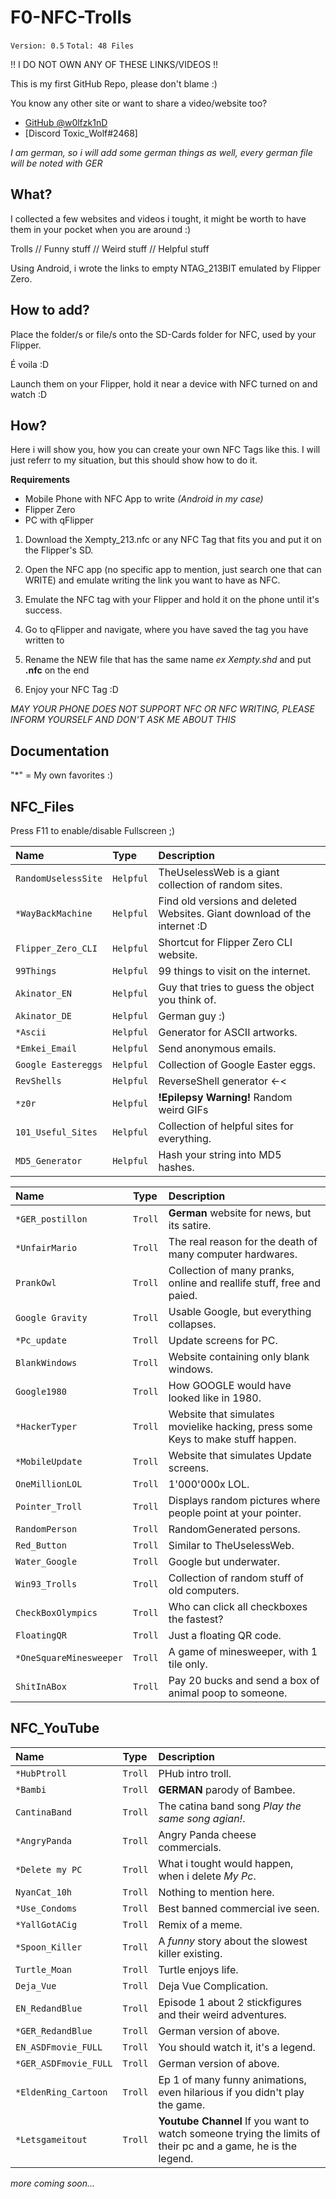 # F0-NFC-Trolls

`Version: 0.5`
  `Total: 48 Files`

!! I DO NOT OWN ANY OF THESE LINKS/VIDEOS !!

This is my first GitHub Repo, please don't blame :)

You know any other site or want to share a video/website too?

- [GitHub @w0lfzk1nD](https://github.com/w0lfzk1n)
- [Discord Toxic_Wolf#2468]

*I am german, so i will add some german things as well, every german file will be noted with GER*

## What?

I collected a few websites and videos i tought, it might be worth to have them in your pocket when you are around :)

Trolls // Funny stuff // Weird stuff // Helpful stuff

Using Android, i wrote the links to empty NTAG_213BIT emulated by Flipper Zero.

## How to add?
Place the folder/s or file/s onto the SD-Cards folder for NFC, used by your Flipper.

É voila :D 

Launch them on your Flipper, hold it near a device with NFC turned on and watch :D 

## How?

Here i will show you, how you can create your own NFC Tags like this. I will just referr to my situation, but this should show how to do it.

**Requirements**

- Mobile Phone with NFC App to write    *(Android in my case)*
- Flipper Zero
- PC with qFlipper

1. Download the Xempty_213.nfc or any NFC Tag that fits you and put it on the Flipper's SD.

2. Open the NFC app (no specific app to mention, just search one that can WRITE) and emulate writing the link you want to have as NFC.

3. Emulate the NFC tag with your Flipper and hold it on the phone until it's success.

4. Go to qFlipper and navigate, where you have saved the tag you have written to

5. Rename the NEW file that has the same name *ex Xempty.shd* and put **.nfc** on the end

6. Enjoy your NFC Tag :D

*MAY YOUR PHONE DOES NOT SUPPORT NFC OR NFC WRITING, PLEASE INFORM YOURSELF AND DON'T ASK ME ABOUT THIS*

## Documentation

"*" = My own favorites :)

## NFC_Files

Press F11 to enable/disable Fullscreen ;)

| Name      | Type     | Description                |
| :-------- | :------- | :------------------------- |
| `RandomUselessSite` | `Helpful` | TheUselessWeb is a giant collection of random sites. |
| `*WayBackMachine` | `Helpful` | Find old versions and deleted Websites. Giant download of the internet :D |
| `Flipper_Zero_CLI` | `Helpful` | Shortcut for Flipper Zero CLI website. |
| `99Things` | `Helpful` | 99 things to visit on the internet. |
| `Akinator_EN` | `Helpful` | Guy that tries to guess the object you think of. |
| `Akinator_DE` | `Helpful` | German guy :) |
| `*Ascii` | `Helpful` | Generator for ASCII artworks. |
| `*Emkei_Email` | `Helpful` | Send anonymous emails. |
| `Google Eastereggs` | `Helpful` | Collection of Google Easter eggs. |
| `RevShells` | `Helpful` | ReverseShell generator <-< |
| `*z0r` | `Helpful` | **!Epilepsy Warning!** Random weird GIFs|
| `101_Useful_Sites` | `Helpful` | Collection of helpful sites for everything. |
| `MD5_Generator` | `Helpful` | Hash your string into MD5 hashes. |

| Name      | Type     | Description                |
| :-------- | :------- | :------------------------- |
| `*GER_postillon` | `Troll` | **German** website for news, but its satire. |
| `*UnfairMario` | `Troll` | The real reason for the death of many computer hardwares. |
| `PrankOwl` | `Troll` | Collection of many pranks, online and reallife stuff, free and paied. |
| `Google Gravity` | `Troll` | Usable Google, but everything collapses. |
| `*Pc_update` | `Troll` | Update screens for PC. |
| `BlankWindows` | `Troll` | Website containing only blank windows. |
| `Google1980` | `Troll` | How GOOGLE would have looked like in 1980. |
| `*HackerTyper` | `Troll` | Website that simulates movielike hacking, press some Keys to make stuff happen. |
| `*MobileUpdate` | `Troll` | Website that simulates Update screens. |
| `OneMillionLOL` | `Troll` | 1'000'000x LOL. |
| `Pointer_Troll` | `Troll` | Displays random pictures where people point at your pointer. |
| `RandomPerson` | `Troll` | RandomGenerated persons. |
| `Red_Button` | `Troll` | Similar to TheUselessWeb. |
| `Water_Google` | `Troll` | Google but underwater. |
| `Win93_Trolls` | `Troll` | Collection of random stuff of old computers. |
| `CheckBoxOlympics` | `Troll` | Who can click all checkboxes the fastest? |
| `FloatingQR` | `Troll` | Just a floating QR code. |
| `*OneSquareMinesweeper` | `Troll` | A game of minesweeper, with 1 tile only. |
| `ShitInABox` | `Troll` | Pay 20 bucks and send a box of animal poop to someone. |


## NFC_YouTube

| Name      | Type     | Description                |
| :-------- | :------- | :------------------------- |
| `*HubPtroll` | `Troll` | PHub intro troll. |
| `*Bambi` | `Troll` | **GERMAN** parody of Bambee. |
| `CantinaBand` | `Troll` | The catina band song *Play the same song agian!*. |
| `*AngryPanda` | `Troll` | Angry Panda cheese commercials. |
| `*Delete my PC` | `Troll` | What i tought would happen, when i delete *My Pc*. |
| `NyanCat_10h` | `Troll` | Nothing to mention here. |
| `*Use_Condoms` | `Troll` | Best banned commercial ive seen. |
| `*YallGotACig` | `Troll` | Remix of a meme. |
| `*Spoon_Killer` | `Troll` | A *funny* story about the slowest killer existing. |
| `Turtle_Moan` | `Troll` | Turtle enjoys life. |
| `Deja_Vue` | `Troll` | Deja Vue Complication. |
| `EN_RedandBlue` | `Troll` | Episode 1 about 2 stickfigures and their weird adventures. |
| `*GER_RedandBlue` | `Troll` | German version of above. |
| `EN_ASDFmovie_FULL` | `Troll` | You should watch it, it's a legend. |
| `*GER_ASDFmovie_FULL` | `Troll` | German version of above. |
| `*EldenRing_Cartoon` | `Troll` | Ep 1 of many funny animations, even hilarious if you didn't play the game. |
| `*Letsgameitout` | `Troll` | **Youtube Channel** If you want to watch someone trying the limits of their pc and a game, he is the legend. |

*more coming soon...*
